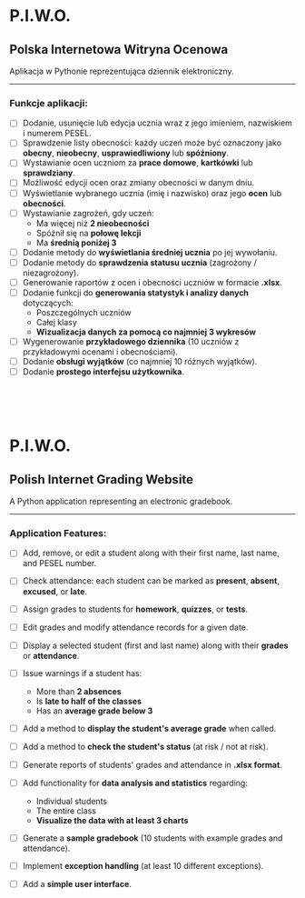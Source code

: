# P.I.W.O.
## Polska Internetowa Witryna Ocenowa

Aplikacja w Pythonie reprezentująca dziennik elektroniczny.

---

### Funkcje aplikacji:

- [ ] Dodanie, usunięcie lub edycja ucznia wraz z jego imieniem, nazwiskiem i numerem PESEL.
- [ ] Sprawdzenie listy obecności: każdy uczeń może być oznaczony jako **obecny**, **nieobecny**, **usprawiedliwiony** lub **spóźniony**.
- [ ] Wystawianie ocen uczniom za **prace domowe**, **kartkówki** lub **sprawdziany**.
- [ ] Możliwość edycji ocen oraz zmiany obecności w danym dniu.
- [ ] Wyświetlanie wybranego ucznia (imię i nazwisko) oraz jego **ocen** lub **obecności**.
- [ ] Wystawianie zagrożeń, gdy uczeń:
  - Ma więcej niż **2 nieobecności**
  - Spóźnił się na **połowę lekcji**
  - Ma **średnią poniżej 3**
- [ ] Dodanie metody do **wyświetlania średniej ucznia** po jej wywołaniu.
- [ ] Dodanie metody do **sprawdzenia statusu ucznia** (zagrożony / niezagrożony).
- [ ] Generowanie raportów z ocen i obecności uczniów w formacie **.xlsx**.
- [ ] Dodanie funkcji do **generowania statystyk i analizy danych** dotyczących:
  - Poszczególnych uczniów
  - Całej klasy
  - **Wizualizacja danych za pomocą co najmniej 3 wykresów**
- [ ] Wygenerowanie **przykładowego dziennika** (10 uczniów z przykładowymi ocenami i obecnościami).
- [ ] Dodanie **obsługi wyjątków** (co najmniej 10 różnych wyjątków).
- [ ] Dodanie **prostego interfejsu użytkownika**.

<br><br><br>

# P.I.W.O.
## Polish Internet Grading Website

A Python application representing an electronic gradebook.

---

### Application Features:

- [ ] Add, remove, or edit a student along with their first name, last name, and PESEL number.
- [ ] Check attendance: each student can be marked as **present**, **absent**, **excused**, or **late**.
- [ ] Assign grades to students for **homework**, **quizzes**, or **tests**.
- [ ] Edit grades and modify attendance records for a given date.
- [ ] Display a selected student (first and last name) along with their **grades** or **attendance**.
- [ ] Issue warnings if a student has:
  - More than **2 absences**
  - Is **late to half of the classes**
  - Has an **average grade below 3**
- [ ] Add a method to **display the student's average grade** when called.
- [ ] Add a method to **check the student's status** (at risk / not at risk).
- [ ] Generate reports of students' grades and attendance in **.xlsx format**.
- [ ] Add functionality for **data analysis and statistics** regarding:
  - Individual students
  - The entire class
  - **Visualize the data with at least 3 charts**
- [ ] Generate a **sample gradebook** (10 students with example grades and attendance).
- [ ] Implement **exception handling** (at least 10 different exceptions).
- [ ] Add a **simple user interface**.



